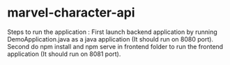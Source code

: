 # marvel-character-api

Steps to run the application :
First launch backend application by running DemoApplication.java as a java application (It should run on 8080 port).
Second do npm install and npm serve in frontend folder to run the frontend application (It should run on 8081 port).
